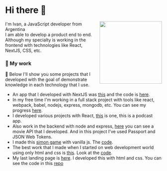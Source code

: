 # Hi there 👋
<img src="https://user-images.githubusercontent.com/45126550/91627183-0b26b200-e98c-11ea-8a84-4ebcfb8ecdbe.gif" width=200 align="right"/>

I'm Ivan, a JavaScript developer from Argentina <img src="https://image.flaticon.com/icons/svg/197/197573.svg" width="13"/>  
I am able to develop a product end to end. Although my specialty is working in the frontend with technologies like React, NextJS, CSS, etc.

### 🧡 My work
🔭 Below I'll show you some projects that I developed with the goal of demonstrate knowledge in each technology that I use.  

* An app that I developed with NextJS was [this](https://next-fruits.vercel.app/) and the code is [here](https://github.com/ivansevillaa/next-fruits).
* In my free time I'm working in a full stack project with tools like react, webpack, babel, nodejs, express, mongodb, etc. You can see my progress [here](https://github.com/ivansevillaa/Netflix-Clone ).
* I developed various projects with React, [this](https://github.com/ivansevillaa/Podcasts) is one, this is a podcast app.
* Also work in the backend with node and express, [here](https://github.com/ivansevillaa/Netflix-Clone-API) you can see a movie API that I developed. And in this project I've used Passport and JSON Web Tokens.
* I made this [simon game](https://ivansevillaa.github.io/Brand-DigitalProduct/) with vanilla js. The [code](https://github.com/ivansevillaa/Simon-Game).
* The best work that I made when I started on web development world using only html and css is [this](https://github.com/ivansevillaa/Brand-DigitalProduct). Look at the [code](https://github.com/ivansevillaa/Brand-DigitalProduct).
* My last landing page is [here](https://ivansevillaa.github.io/Huddle-Landing-Page/). I developed this with html and css. You can see the code in this [repo](https://github.com/ivansevillaa/Huddle-Landing-Page)


<!-- 
**ivansevillaa/ivansevillaa** is a ✨ _special_ ✨ repository because its `README.md` (this file) appears on your GitHub profile.

Here are some ideas to get you started:

- 🔭 I’m currently working on ...
- 🌱 I’m currently learning ...
- 👯 I’m looking to collaborate on ...
- 🤔 I’m looking for help with ...
- 💬 Ask me about ...
- 📫 How to reach me: ...
- 😄 Pronouns: ...
- ⚡ Fun fact: ...
-->
